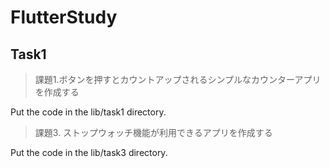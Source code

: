 # FlutterStudy
## Task1
> 課題1.ボタンを押すとカウントアップされるシンプルなカウンターアプリを作成する

Put the code in the lib/task1 directory.

> 課題3. ストップウォッチ機能が利用できるアプリを作成する

Put the code in the lib/task3 directory.